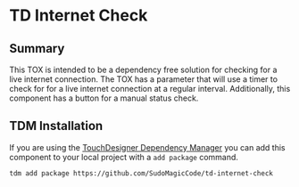 # TD Internet Check

## Summary

This TOX is intended to be a dependency free solution for checking for a live internet connection. The TOX has a parameter that will use a timer to check for for a live internet connection at a regular interval. Additionally, this component has a button for a manual status check.

## TDM Installation

If you are using the [TouchDesigner Dependency Manager](https://github.com/SudoMagicCode/TouchDesigner-Dependency-Manager) you can add this component to your local project with a `add package` command.

```shell
tdm add package https://github.com/SudoMagicCode/td-internet-check
```
